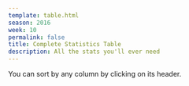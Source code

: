 ```yaml
---
template: table.html
season: 2016
week: 10
permalink: false
title: Complete Statistics Table
description: All the stats you'll ever need
---
```


You can sort by any column by clicking on its header.

